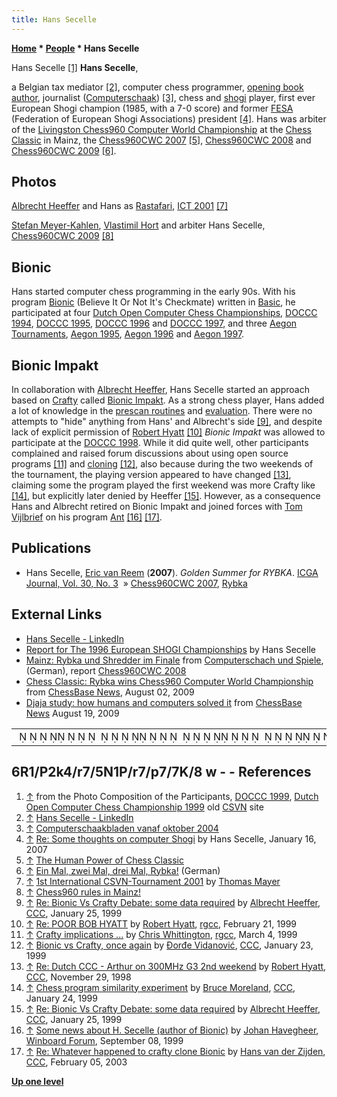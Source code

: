 ```yaml
---
title: Hans Secelle
---
```

**[Home](Home "Home") * [People](People "People") * Hans Secelle**

[](http://old.csvn.nl/pics/part.jpg) Hans Secelle <a id="cite-note-1" href="#cite-ref-1">[1]</a>
**Hans Secelle**,

a Belgian tax mediator <a id="cite-note-2" href="#cite-ref-2">[2]</a>, computer chess programmer, [opening book author](Category:Opening_Book_Author "Category:Opening Book Author"), journalist ([Computerschaak](Computerschaak "Computerschaak")) <a id="cite-note-3" href="#cite-ref-3">[3]</a>, chess and [shogi](Shogi "Shogi") player, first ever European Shogi champion (1985, with a 7-0 score) and former [FESA](http://www.shogi.net/fesa/) (Federation of European Shogi Associations) president <a id="cite-note-4" href="#cite-ref-4">[4]</a>. Hans was arbiter of the [Livingston Chess960 Computer World Championship](Livingston_Chess960_Computer_World_Championship "Livingston Chess960 Computer World Championship") at the [Chess Classic](http://www.chesstigers.de/ccm9.php?lang=1) in Mainz, the [Chess960CWC 2007](Chess960CWC_2007 "Chess960CWC 2007") <a id="cite-note-5" href="#cite-ref-5">[5]</a>, [Chess960CWC 2008](Chess960CWC_2008 "Chess960CWC 2008") and [Chess960CWC 2009](Chess960CWC_2009 "Chess960CWC 2009") <a id="cite-note-6" href="#cite-ref-6">[6]</a>.

## Photos

[](http://www.quarkchess.de/csvn2001/body_index.html)
[Albrecht Heeffer](Albrecht_Heeffer "Albrecht Heeffer") and Hans as [Rastafari](https://en.wikipedia.org/wiki/Rastafari_movement), [ICT 2001](ICT_2001 "ICT 2001") <a id="cite-note-7" href="#cite-ref-7">[7]</a>

[](http://www.chesstigers.de/ccm9_index_news.php?id=1772&rubrik=6&lang=1&kat=8)
[Stefan Meyer-Kahlen](Stefan_Meyer-Kahlen "Stefan Meyer-Kahlen"), [Vlastimil Hort](https://en.wikipedia.org/wiki/Vlastimil_Hort) and arbiter Hans Secelle, [Chess960CWC 2009](Chess960CWC_2009 "Chess960CWC 2009") <a id="cite-note-8" href="#cite-ref-8">[8]</a>

## Bionic

Hans started computer chess programming in the early 90s. With his program [Bionic](Bionic "Bionic") (Believe It Or Not It's Checkmate) written in [Basic](Basic "Basic"), he participated at four [Dutch Open Computer Chess Championships](Dutch_Open_Computer_Chess_Championship "Dutch Open Computer Chess Championship"), [DOCCC 1994](DOCCC_1994 "DOCCC 1994"), [DOCCC 1995](DOCCC_1995 "DOCCC 1995"), [DOCCC 1996](DOCCC_1996 "DOCCC 1996") and [DOCCC 1997](DOCCC_1997 "DOCCC 1997"), and three [Aegon Tournaments](Aegon_Tournaments "Aegon Tournaments"), [Aegon 1995](Aegon_1995 "Aegon 1995"), [Aegon 1996](Aegon_1996 "Aegon 1996") and [Aegon 1997](Aegon_1997 "Aegon 1997").

## Bionic Impakt

In collaboration with [Albrecht Heeffer](Albrecht_Heeffer "Albrecht Heeffer"), Hans Secelle started an approach based on [Crafty](Crafty "Crafty") called [Bionic Impakt](Bionic_Impakt "Bionic Impakt"). As a strong chess player, Hans added a lot of knowledge in the [prescan routines](Oracle "Oracle") and [evaluation](Evaluation "Evaluation"). There were no attempts to "hide" anything from Hans' and Albrecht's side <a id="cite-note-9" href="#cite-ref-9">[9]</a>, and despite lack of explicit permission of [Robert Hyatt](Robert_Hyatt "Robert Hyatt") <a id="cite-note-10" href="#cite-ref-10">[10]</a> *Bionic Impakt* was allowed to participate at the [DOCCC 1998](DOCCC_1998 "DOCCC 1998"). While it did quite well, other participants complained and raised forum discussions about using open source programs <a id="cite-note-11" href="#cite-ref-11">[11]</a> and [cloning](Category:Clone "Category:Clone") <a id="cite-note-12" href="#cite-ref-12">[12]</a>, also because during the two weekends of the tournament, the playing version appeared to have changed <a id="cite-note-13" href="#cite-ref-13">[13]</a>, claiming some the program played the first weekend was more Crafty like <a id="cite-note-14" href="#cite-ref-14">[14]</a>, but explicitly later denied by Heeffer <a id="cite-note-15" href="#cite-ref-15">[15]</a>. However, as a consequence Hans and Albrecht retired on Bionic Impakt and joined forces with [Tom Vijlbrief](Tom_Vijlbrief "Tom Vijlbrief") on his program [Ant](Ant "Ant") <a id="cite-note-16" href="#cite-ref-16">[16]</a> <a id="cite-note-17" href="#cite-ref-17">[17]</a>.

## Publications

- Hans Secelle, [Eric van Reem](Eric_van_Reem "Eric van Reem") (**2007**). *Golden Summer for RYBKA*. [ICGA Journal, Vol. 30, No. 3](ICGA_Journal#30_3 "ICGA Journal")  » [Chess960CWC 2007](Chess960CWC_2007 "Chess960CWC 2007"), [Rybka](Rybka "Rybka")

## External Links

- [Hans Secelle - LinkedIn](https://www.linkedin.com/in/hans-secelle-299622b/)
- [Report for The 1996 European SHOGI Championships](http://www.ricoh.co.jp/SHOGI/ricoh/ESC/ESC012.html#C) by Hans Secelle
- [Mainz: Rybka und Shredder im Finale](http://www.computerschach.de/index.php?option=com_content&task=view&id=661&Itemid=290) from [Computerschach und Spiele](Computerschach_und_Spiele "Computerschach und Spiele"), (German), report [Chess960CWC 2008](Chess960CWC_2008 "Chess960CWC 2008")
- [Chess Classic: Rybka wins Chess960 Computer World Championship](http://www.chessbase.com/newsdetail.asp?newsid=5634) from [ChessBase News](ChessBase "ChessBase"), August 02, 2009
- [Djaja study: how humans and computers solved it](http://www.chessbase.com/newsdetail.asp?newsid=5695) from [ChessBase News](ChessBase "ChessBase") August 19, 2009

|  |
| --- |
|                                                                                              ♖ ♙  ♚    ♜            ♘ ♙♜       ♟              ♔         |

## 6R1/P2k4/r7/5N1P/r7/p7/7K/8 w - - References

1. <a id="cite-ref-1" href="#cite-note-1">↑</a> from the Photo Composition of the Participants, [DOCCC 1999](DOCCC_1999 "DOCCC 1999"), [Dutch Open Computer Chess Championship 1999](http://old.csvn.nl/docc99.html) old [CSVN](CSVN "CSVN") site
1. <a id="cite-ref-2" href="#cite-note-2">↑</a> [Hans Secelle - LinkedIn](https://www.linkedin.com/in/hans-secelle-299622b/)
1. <a id="cite-ref-3" href="#cite-note-3">↑</a> [Computerschaakbladen vanaf oktober 2004](http://www.csvnsupplementsite.nl/Computerschaakblad.html)
1. <a id="cite-ref-4" href="#cite-note-4">↑</a> [Re: Some thoughts on computer Shogi](http://www.shogi.net/shogi-l/Archive/2007/Njan16-00.txt) by Hans Secelle, January 16, 2007
1. <a id="cite-ref-5" href="#cite-note-5">↑</a> [The Human Power of Chess Classic](http://www.chesstigers.de/ccm9_index_news.php?id=1237&rubrik=6&lang=1&kat=0)
1. <a id="cite-ref-6" href="#cite-note-6">↑</a> [Ein Mal, zwei Mal, drei Mal, Rybka!](http://www.chesstigers.de/ccm9_index_news.php?id=1794&rubrik=6&lang=1&kat=6) (German)
1. <a id="cite-ref-7" href="#cite-note-7">↑</a> [1st International CSVN-Tournament 2001](http://www.quarkchess.de/csvn2001/body_index.html) by [Thomas Mayer](Thomas_Mayer "Thomas Mayer")
1. <a id="cite-ref-8" href="#cite-note-8">↑</a> [Chess960 rules in Mainz!](http://www.chesstigers.de/ccm9_index_news.php?id=1772&rubrik=6&lang=1&kat=8)
1. <a id="cite-ref-9" href="#cite-note-9">↑</a> [Re: Bionic Vs Crafty Debate: some data required](https://www.stmintz.com/ccc/index.php?id=40771) by [Albrecht Heeffer](Albrecht_Heeffer "Albrecht Heeffer"), [CCC](Computer_Chess_Forums "Computer Chess Forums"), January 25, 1999
1. <a id="cite-ref-10" href="#cite-note-10">↑</a> [Re: POOR BOB HYATT](http://groups.google.com/group/rec.games.chess.computer/browse_frm/thread/f6b1901c0aa05a94#) by [Robert Hyatt](Robert_Hyatt "Robert Hyatt"), [rgcc](Computer_Chess_Forums "Computer Chess Forums"), February 21, 1999
1. <a id="cite-ref-11" href="#cite-note-11">↑</a> [Crafty implications ...](http://groups.google.com/group/rec.games.chess.computer/browse_frm/thread/ed89415506592e02#) by [Chris Whittington](Chris_Whittington "Chris Whittington"), [rgcc](Computer_Chess_Forums "Computer Chess Forums"), March 4, 1999
1. <a id="cite-ref-12" href="#cite-note-12">↑</a> [Bionic vs Crafty, once again](https://www.stmintz.com/ccc/index.php?id=40574) by [Đorđe Vidanović](%C4%90or%C4%91e_Vidanovi%C4%87 "Đorđe Vidanović"), [CCC](CCC "CCC"), January 23, 1999
1. <a id="cite-ref-13" href="#cite-note-13">↑</a> [Re: Dutch CCC - Arthur on 300MHz G3 2nd weekend](https://www.stmintz.com/ccc/index.php?id=34321) by [Robert Hyatt](Robert_Hyatt "Robert Hyatt"), [CCC](CCC "CCC"), November 29, 1998
1. <a id="cite-ref-14" href="#cite-note-14">↑</a> [Chess program similarity experiment](https://www.stmintz.com/ccc/index.php?id=40708) by [Bruce Moreland](Bruce_Moreland "Bruce Moreland"), [CCC](CCC "CCC"), January 24, 1999
1. <a id="cite-ref-15" href="#cite-note-15">↑</a> [Re: Bionic Vs Crafty Debate: some data required](https://www.stmintz.com/ccc/index.php?id=40771) by [Albrecht Heeffer](Albrecht_Heeffer "Albrecht Heeffer"), [CCC](Computer_Chess_Forums "Computer Chess Forums"), January 25, 1999
1. <a id="cite-ref-16" href="#cite-note-16">↑</a> [Some news about H. Secelle (author of Bionic)](http://www.open-aurec.com/wbforum/viewtopic.php?f=18&t=30320) by [Johan Havegheer](Johan_Havegheer "Johan Havegheer"), [Winboard Forum](Computer_Chess_Forums "Computer Chess Forums"), September 08, 1999
1. <a id="cite-ref-17" href="#cite-note-17">↑</a> [Re: Whatever happened to crafty clone Bionic](https://www.stmintz.com/ccc/index.php?id=281885) by [Hans van der Zijden](Hans_van_der_Zijden "Hans van der Zijden"), [CCC](Computer_Chess_Forums "Computer Chess Forums"), February 05, 2003

**[Up one level](People "People")**

